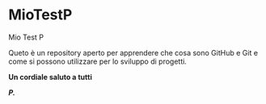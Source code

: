 MioTestP
========

Mio Test P

Queto è un repository aperto per apprendere che cosa sono GitHub e Git e come si possono utilizzare per lo sviluppo di progetti.


**Un cordiale saluto a tutti**


***P.***
